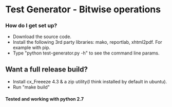 # Test Generator - Bitwise operations #


### How do I get set up? ###

 * Download the source code.
 * Install the following 3rd party libraries: mako, reportlab, xhtml2pdf. For example with pip.
 * Type "python test-generator.py -h" to see the command line params.

## Want a full release build?

 * Install cx_Freeeze 4.3 & a zip utility(I think installed by default in ubuntu).
 * Run "make build"

#### Tested and working with python 2.7